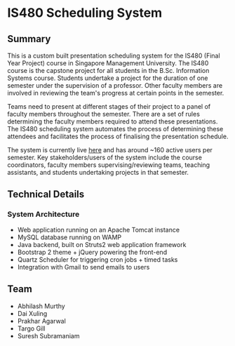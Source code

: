 # IS480 Scheduling System
## Summary
This is a custom built presentation scheduling system for the IS480 (Final Year Project) course in Singapore Management University. The IS480 course is the capstone project for all students in the B.Sc. Information Systems course. Students undertake a project for the duration of one semester under the supervision of a professor. Other faculty members are involved in reviewing the team's progress at certain points in the semester.

Teams need to present at different stages of their project to a panel of faculty members throughout the semester. There are a set of rules determining the faculty members required to attend these presentations. The IS480 scheduling system automates the process of determining these attendees and facilitates the process of finalising the presentation schedule.

The system is currently live [here](http://202.161.45.168/is480-scheduling/welcome) and has around ~160 active users per semester. Key stakeholders/users of the system include the course coordinators, faculty members supervising/reviewing teams, teaching assistants, and students undertaking projects in that semester.

## Technical Details
### System Architecture
- Web application running on an Apache Tomcat instance
- MySQL database running on WAMP
- Java backend, built on Struts2 web application framework
- Bootstrap 2 theme + jQuery powering the front-end
- Quartz Scheduler for triggering cron jobs + timed tasks
- Integration with Gmail to send emails to users

## Team
- Abhilash Murthy
- Dai Xuling
- Prakhar Agarwal
- Targo Gill
- Suresh Subramaniam